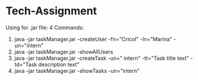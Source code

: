 # Tech-Assignment
Using for .jar file:
4 Commands:
1. java -jar taskManager.jar -createUser -fn="Cricol" -ln="Marina" -un="intern"
2. java -jar taskManager.jar -showAllUsers
3. java -jar taskManager.jar -createTask -un=" intern" -tt="Task title text" -td="Task description text"
4. java -jar taskManager.jar -showTasks -un="intern"

